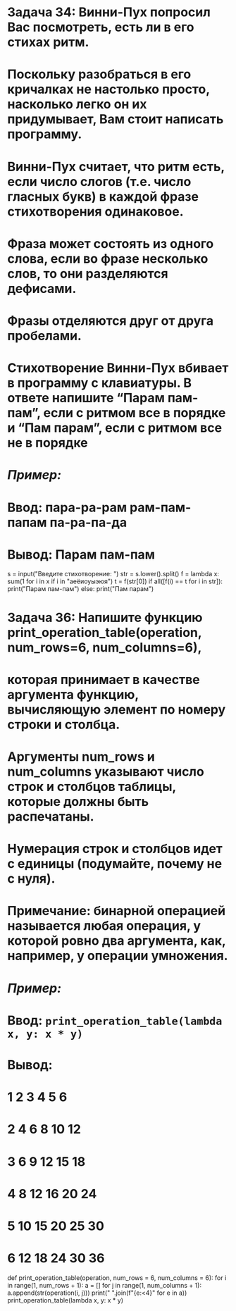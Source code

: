 # Задача 34:  Винни-Пух попросил Вас посмотреть, есть ли в его стихах ритм. 
# Поскольку разобраться в его кричалках не настолько просто, насколько легко он их придумывает, Вам стоит написать программу. 
# Винни-Пух считает, что ритм есть, если число слогов (т.е. число гласных букв) в каждой фразе стихотворения одинаковое. 
# Фраза может состоять из одного слова, если во фразе несколько слов, то они разделяются дефисами. 
# Фразы отделяются друг от друга пробелами. 
# Стихотворение  Винни-Пух вбивает в программу с клавиатуры. В ответе напишите “Парам пам-пам”, если с ритмом все в порядке и “Пам парам”, если с ритмом все не в порядке

# *Пример:*

# **Ввод:** пара-ра-рам рам-пам-папам па-ра-па-да    
#     **Вывод:** Парам пам-пам  


s = input("Введите стихотворение: ")
str = s.lower().split()
f = lambda x: sum(1 for i in x if i in "аеёиоуыэюя")
t = f(str[0])
if all([f(i) == t for i in str]):
    print("Парам пам-пам")
else:
    print("Пам парам")



# Задача 36: Напишите функцию print_operation_table(operation, num_rows=6, num_columns=6), 
# которая принимает в качестве аргумента функцию, вычисляющую элемент по номеру строки и столбца. 
# Аргументы num_rows и num_columns указывают число строк и столбцов таблицы, которые должны быть распечатаны. 
# Нумерация строк и столбцов идет с единицы (подумайте, почему не с нуля). 
# Примечание: бинарной операцией называется любая операция, у которой ровно два аргумента, как, например, у операции умножения.

# *Пример:*

# **Ввод:** `print_operation_table(lambda x, y: x * y) ` 
# **Вывод:**
# 1 2 3 4 5 6
# 2 4 6 8 10 12
# 3 6 9 12 15 18
# 4 8 12 16 20 24
# 5 10 15 20 25 30
# 6 12 18 24 30 36

def print_operation_table(operation, num_rows = 6, num_columns = 6):
    for i in range(1, num_rows + 1):
        a = []
        for j in range(1, num_columns + 1):
             a.append(str(operation(i, j)))
        print(" ".join(f"{e:<4}" for e in a))
print_operation_table(lambda x, y: x * y)